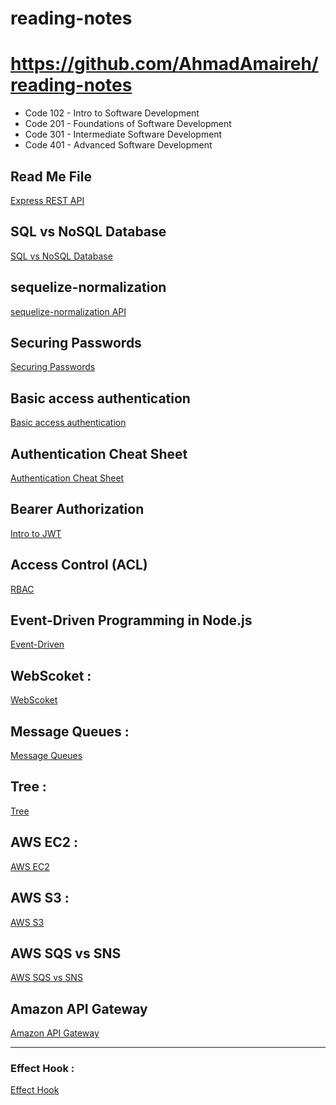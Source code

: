 # reading-notes

# https://github.com/AhmadAmaireh/reading-notes

* Code 102 - Intro to Software Development
* Code 201 - Foundations of Software Development
* Code 301 - Intermediate Software Development
* Code 401 - Advanced Software Development

## Read Me File

[Express REST API](./Day02/Express%20REST%20API/Express_REST_API.md)

## SQL vs NoSQL Database

[SQL vs NoSQL Database](./Day03/Data%20Modeling/nosql%20vs%20sql.md)


## sequelize-normalization 

[sequelize-normalization API](./Day04/sequelize-normalization.md)


## Securing Passwords
[Securing Passwords](./Day06/Securing%20Passwords/Securing%20Passwords.md)

## Basic access authentication
[Basic access authentication](./Day06/Basic%20access%20authentication/Basic%20access%20authentication.md)

## Authentication Cheat Sheet
[Authentication Cheat Sheet](./Day06/Authentication%20Cheat%20Sheet/OWASP%20auth%20cheatsheet.md)

## Bearer Authorization
[Intro to JWT](./Day07/Bearer%20Authorization/Intro%20to%20JWT.md)


## Access Control (ACL)
[RBAC](./Day08/Access%20Control/Access%20Control.md)

## Event-Driven Programming in Node.js
[Event-Driven](./Day11/README.md)



## WebScoket :

[WebScoket](./Day12/WebScoket.md)


## Message Queues :
[Message Queues](./Day13/Message%20Queues.md)


## Tree :
[Tree](./Day15/Tree.md)


## AWS EC2 :
[AWS EC2](./Day16/AWS%20EC2.md)

## AWS S3 :
[AWS S3](./Day17/AWS%20S3.md)

## AWS SQS vs SNS
[AWS SQS vs SNS](./Day18/AWS%20SQS%20vs%20SNS.md)

## Amazon API Gateway
[Amazon API Gateway](./Day19/Amazon%20API%20Gateway.md)
 

-----
### Effect Hook :
[Effect Hook](./Class28/Effect_Hook.md)
